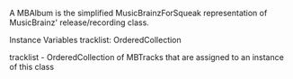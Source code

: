 A MBAlbum is the simplified MusicBrainzForSqueak representation of MusicBrainz' release/recording class.

Instance Variables
	tracklist:		OrderedCollection 

tracklist
	- OrderedCollection of MBTracks that are assigned to an instance of this class
